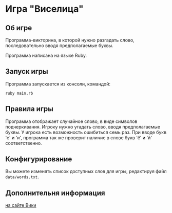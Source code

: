 # Игра "Виселица"
## Об игре
Программа-викторина, в которой нужно разгадать слово, последовательно вводя предполагаемые буквы.

Программа написана на языке Ruby.

## Запуск игры
Программа запускается из консоли, командой:
```
ruby main.rb
```
## Правила игры
Программа отображает случайное слово, в виде символов подчеркивания. Игроку нужно угадать слово, вводя предполагаемые буквы.
У игрока есть возможность ошибиться семь раз. При вводе букв 'е' и 'и', программа так же проверит наличие в слове букв 'ё' и 'й' соответственно.

## Конфигурирование
Вы можете изменять список доступных слов для игры, редактируя файл `data/words.txt`.

## Дополнительня информация
[на сайте Вики](https://ru.wikipedia.org/wiki/%D0%92%D0%B8%D1%81%D0%B5%D0%BB%D0%B8%D1%86%D0%B0_(%D0%B8%D0%B3%D1%80%D0%B0))